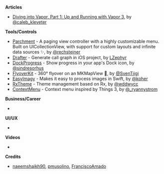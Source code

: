 **Articles**

* [Diving into Vapor, Part 1: Up and Running with Vapor 3](https://medium.com/@caleb.kleveter/diving-into-vapor-part-1-up-and-running-with-vapor-3-edab3c79aab9), by [@caleb_kleveter](https://twitter.com/caleb_kleveter)

**Tools/Controls**

* [Parchment](https://github.com/rechsteiner/Parchment) - A paging view controller with a highly customizable menu. Built on UICollectionView, with support for custom layouts and infinite data sources ✨, by [@rechsteiner](http://twitter.com/rechsteiner)
* [Drafter](https://github.com/L-Zephyr/Drafter) - Generate call graph in iOS project, by [LZephyr](https://github.com/L-Zephyr)
* [DockProgress](https://github.com/sindresorhus/DockProgress) - Show progress in your app's Dock icon, by [@sindresorhus](https://twitter.com/sindresorhus)
* [FlyoverKit](https://github.com/SvenTiigi/FlyoverKit) - 360° flyover on an MKMapView 🚁, by [@SvenTiigi](https://twitter.com/SvenTiigi)
* [EasyImagy](https://github.com/koher/EasyImagy) - Makes it easy to process images in Swift, by [@koher](https://github.com/koher)
* [RxTheme](https://github.com/wddwycc/RxTheme) - Theme management based on Rx, by [@wddwycc](https://twitter.com/wddwycc)
* [ContextMenu](https://github.com/GitHawkApp/ContextMenu) - Context menu inspired by Things 3, by [@_ryannystrom](https://twitter.com/_ryannystrom)

**Business/Career**

* 

**UI/UX**

* 

**Videos**

* 

**Credits**

* [naeemshaikh90](https://github.com/naeemshaikh90), [pmusolino](https://github.com/Codeido), [FranciscoAmado](https://github.com/FranciscoAmado)
